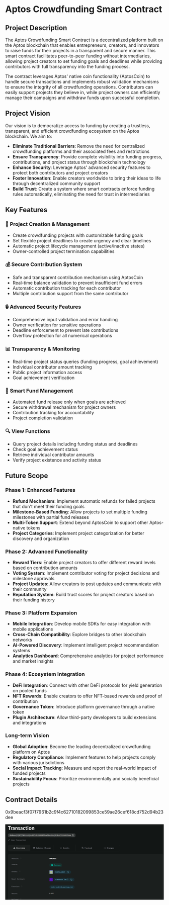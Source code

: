 # Aptos Crowdfunding Smart Contract

## Project Description

The Aptos Crowdfunding Smart Contract is a decentralized platform built on the Aptos blockchain that enables entrepreneurs, creators, and innovators to raise funds for their projects in a transparent and secure manner. This smart contract facilitates peer-to-peer funding without intermediaries, allowing project creators to set funding goals and deadlines while providing contributors with full transparency into the funding process.

The contract leverages Aptos' native coin functionality (AptosCoin) to handle secure transactions and implements robust validation mechanisms to ensure the integrity of all crowdfunding operations. Contributors can easily support projects they believe in, while project owners can efficiently manage their campaigns and withdraw funds upon successful completion.

## Project Vision

Our vision is to democratize access to funding by creating a trustless, transparent, and efficient crowdfunding ecosystem on the Aptos blockchain. We aim to:

- **Eliminate Traditional Barriers**: Remove the need for centralized crowdfunding platforms and their associated fees and restrictions
- **Ensure Transparency**: Provide complete visibility into funding progress, contributions, and project status through blockchain technology
- **Enhance Security**: Leverage Aptos' advanced security features to protect both contributors and project creators
- **Foster Innovation**: Enable creators worldwide to bring their ideas to life through decentralized community support
- **Build Trust**: Create a system where smart contracts enforce funding rules automatically, eliminating the need for trust in intermediaries

## Key Features

### 🚀 **Project Creation & Management**
- Create crowdfunding projects with customizable funding goals
- Set flexible project deadlines to create urgency and clear timelines
- Automatic project lifecycle management (active/inactive states)
- Owner-controlled project termination capabilities

### 💰 **Secure Contribution System**
- Safe and transparent contribution mechanism using AptosCoin
- Real-time balance validation to prevent insufficient fund errors
- Automatic contribution tracking for each contributor
- Multiple contribution support from the same contributor

### 🔒 **Advanced Security Features**
- Comprehensive input validation and error handling
- Owner verification for sensitive operations
- Deadline enforcement to prevent late contributions
- Overflow protection for all numerical operations

### 📊 **Transparency & Monitoring**
- Real-time project status queries (funding progress, goal achievement)
- Individual contributor amount tracking
- Public project information access
- Goal achievement verification

### 💸 **Smart Fund Management**
- Automated fund release only when goals are achieved
- Secure withdrawal mechanism for project owners
- Contribution tracking for accountability
- Project completion validation

### 🔍 **View Functions**
- Query project details including funding status and deadlines
- Check goal achievement status
- Retrieve individual contributor amounts
- Verify project existence and activity status

## Future Scope

### Phase 1: Enhanced Features
- **Refund Mechanism**: Implement automatic refunds for failed projects that don't meet their funding goals
- **Milestone-Based Funding**: Allow projects to set multiple funding milestones with partial fund releases
- **Multi-Token Support**: Extend beyond AptosCoin to support other Aptos-native tokens
- **Project Categories**: Implement project categorization for better discovery and organization

### Phase 2: Advanced Functionality
- **Reward Tiers**: Enable project creators to offer different reward levels based on contribution amounts
- **Voting System**: Implement contributor voting for project decisions and milestone approvals
- **Project Updates**: Allow creators to post updates and communicate with their community
- **Reputation System**: Build trust scores for project creators based on their funding history

### Phase 3: Platform Expansion
- **Mobile Integration**: Develop mobile SDKs for easy integration with mobile applications
- **Cross-Chain Compatibility**: Explore bridges to other blockchain networks
- **AI-Powered Discovery**: Implement intelligent project recommendation systems
- **Analytics Dashboard**: Comprehensive analytics for project performance and market insights

### Phase 4: Ecosystem Integration
- **DeFi Integration**: Connect with other DeFi protocols for yield generation on pooled funds
- **NFT Rewards**: Enable creators to offer NFT-based rewards and proof of contribution
- **Governance Token**: Introduce platform governance through a native token
- **Plugin Architecture**: Allow third-party developers to build extensions and integrations

### Long-term Vision
- **Global Adoption**: Become the leading decentralized crowdfunding platform on Aptos
- **Regulatory Compliance**: Implement features to help projects comply with various jurisdictions
- **Social Impact Tracking**: Measure and report the real-world impact of funded projects
- **Sustainability Focus**: Prioritize environmentally and socially beneficial projects

## Contract Details
0x9beacf3f07f7961b2c9f4c62710182099853ce59ae26cef618cd752d94b23dee

![My Screenshot](image.png)

